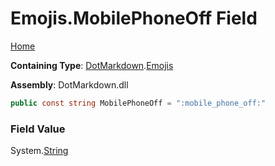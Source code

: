 # Emojis\.MobilePhoneOff Field

[Home](../../../README.md)

**Containing Type**: [DotMarkdown](../../README.md)\.[Emojis](../README.md)

**Assembly**: DotMarkdown\.dll

```csharp
public const string MobilePhoneOff = ":mobile_phone_off:"
```

### Field Value

System\.[String](https://docs.microsoft.com/en-us/dotnet/api/system.string)